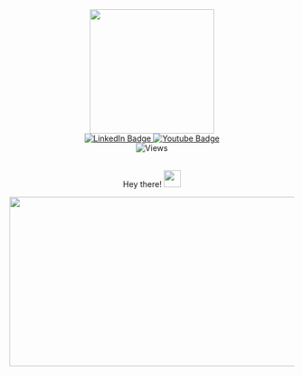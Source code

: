 <div id="header" align="center">
   
   <img src="https://media.giphy.com/media/WTjXuYA2y4o3UZly3W/giphy.gif" width="220"/>

   <div id="badges">
     <a href="https://www.linkedin.com/in/mohamed-khaled-a24122230/">
       <img src="https://img.shields.io/badge/LinkedIn-blue?style=for-the-badge&logo=linkedin&logoColor=white" alt="LinkedIn Badge"/>
     </a>
     <a href="https://www.youtube.com/channel/UC1Kd1Szs787ctOLNQGLtkYw">
       <img src="https://img.shields.io/badge/YouTube-red?style=for-the-badge&logo=youtube&logoColor=white" alt="Youtube Badge"/>
     </a>
   </div>

   <img src="https://komarev.com/ghpvc/?username=mhmd2520&style=for-the-badge&color=yellowgreen" alt="Views"/>

   <div>
      <br>
     <p> Hey there! <img src="https://media.giphy.com/media/hvRJCLFzcasrR4ia7z/giphy.gif" width="30px"/> </p>
     
   </div>

</div>

<div align="center">
  <img src="https://media.giphy.com/media/YSqfSiVCSrF5vpXR8J/giphy-downsized-large.gif" width="600" height="300"/>
</div>

